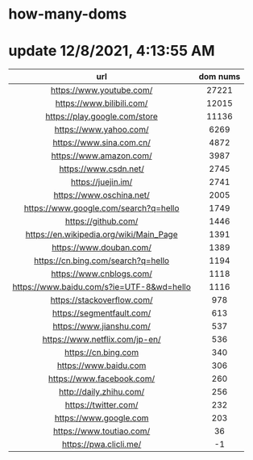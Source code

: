 # how-many-doms

# update 12/8/2021, 4:13:55 AM

url | dom nums
:-: | :-:
https://www.youtube.com/ | 27221
https://www.bilibili.com/ | 12015
https://play.google.com/store | 11136
https://www.yahoo.com/ | 6269
https://www.sina.com.cn/ | 4872
https://www.amazon.com/ | 3987
https://www.csdn.net/ | 2745
https://juejin.im/ | 2741
https://www.oschina.net/ | 2005
https://www.google.com/search?q=hello | 1749
https://github.com/ | 1446
https://en.wikipedia.org/wiki/Main_Page | 1391
https://www.douban.com/ | 1389
https://cn.bing.com/search?q=hello | 1194
https://www.cnblogs.com/ | 1118
https://www.baidu.com/s?ie=UTF-8&wd=hello | 1116
https://stackoverflow.com/ | 978
https://segmentfault.com/ | 613
https://www.jianshu.com/ | 537
https://www.netflix.com/jp-en/ | 536
https://cn.bing.com | 340
https://www.baidu.com | 306
https://www.facebook.com/ | 260
http://daily.zhihu.com/ | 256
https://twitter.com/ | 232
https://www.google.com | 203
https://www.toutiao.com/ | 36
https://pwa.clicli.me/ | -1
